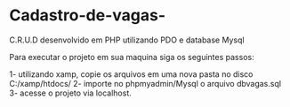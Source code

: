 # Cadastro-de-vagas-
C.R.U.D desenvolvido em PHP utilizando PDO e database Mysql

Para executar o projeto em sua maquina siga os seguintes passos:

1- utilizando xamp, copie os arquivos em uma nova pasta no disco C:/xamp/htdocs/
2- importe no phpmyadmin/Mysql o arquivo dbvagas.sql
3- acesse o projeto via localhost.
